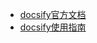 * [docsify官方文档](https://docsify.js.org/#/zh-cn/deploy)
* [docsify使用指南](https://iyukiyama.github.io/docsify-in-action/)